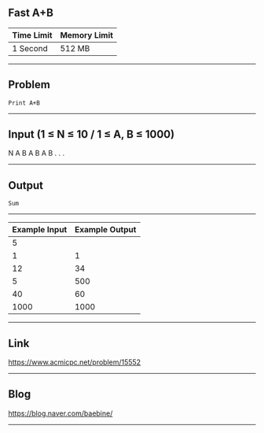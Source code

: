 ## **Fast A+B**

| Time Limit | Memory Limit |
| --- | --- |
| 1 Second | 512 MB |

___

## Problem
```
Print A+B
```

___

## Input (1 ≤ N ≤ 10 / 1 ≤ A, B ≤ 1000)
N
A B
A B
A B
. . .

___

## Output
```
Sum
```

___

| Example Input | Example Output |
| --- | --- |
| 5 |  |
| 1 | 1 |
| 12 | 34 |
| 5 | 500 |
| 40 | 60 |
| 1000 | 1000 |

___

## Link
https://www.acmicpc.net/problem/15552

___

## Blog
https://blog.naver.com/baebine/

___

